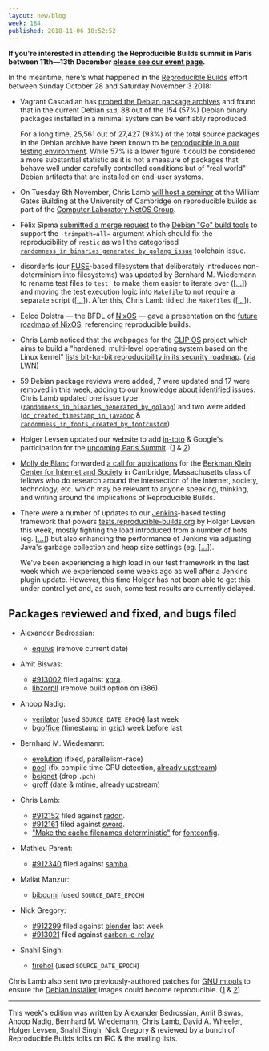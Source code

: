 ```yaml
---
layout: new/blog
week: 184
published: 2018-11-06 18:52:52
---
```


**If you're interested in attending the Reproducible Builds summit in Paris between 11th—13th December [please see our event page](https://reproducible-builds.org/events/paris2018/).**

In the meantime, here's what happened in the [Reproducible Builds](https://reproducible-builds.org) effort between Sunday October 28 and Saturday November 3 2018:

* Vagrant Cascadian has [probed the Debian package archives](https://lists.reproducible-builds.org/pipermail/rb-general/2018-October/001239.html) and found that in the current Debian `sid`, 88 out of the 154 (57%) Debian binary packages installed in a minimal system can be verifiably reproduced.

  For a long time, 25,561 out of 27,427 (93%) of the total source packages in the Debian archive have been known to be [reproducible in a our testing environment](https://tests.reproducible-builds.org/debian/buster/index_suite_amd64_stats.html). While 57% is a lower figure it could be considered a more substantial statistic as it is not a measure of packages that behave well under carefully controlled conditions but of "real world" Debian artifacts that are installed on end-user systems.

* On Tuesday 6th November, Chris Lamb [will host a seminar](http://talks.cam.ac.uk/talk/index/114232) at the William Gates Building at the University of Cambridge on reproducible builds as part of the [Computer Laboratory NetOS Group](https://www.cl.cam.ac.uk/research/srg/netos/).

* Félix Sipma [submitted a merge request](https://salsa.debian.org/go-team/packages/dh-golang/merge_requests/6) to the [Debian "Go" build tools](https://salsa.debian.org/go-team/packages/dh-golang) to support the `-trimpath=all=` argument which should fix the reproducibility of `restic` as well the categorised [`randomness_in_binaries_generated_by_golang_issue`](https://tests.reproducible-builds.org/debian/issues/unstable/randomness_in_binaries_generated_by_golang_issue.html) toolchain issue.

* disorderfs (our [FUSE](https://github.com/libfuse/libfuse)-based filesystem that deliberately introduces non-determinism into filesystems) was updated by Bernhard M. Wiedemann to rename test files to `test_` to make them easier to iterate over ([[...](https://salsa.debian.org/reproducible-builds/disorderfs/commit/cde568c)]) and moving the test execution logic into `Makefile` to not require a separate script ([[...](https://salsa.debian.org/reproducible-builds/disorderfs/commit/f587ed1)]). After this, Chris Lamb tidied the `Makefiles` ([[...](https://salsa.debian.org/reproducible-builds/disorderfs/commit/0232051)]).

* Eelco Dolstra — the BFDL of [NixOS](https://nixos.org/) — gave a presentation on the [future roadmap of NixOS](https://www.youtube.com/watch?v=8M6yvJC00J4), referencing reproducible builds.

* Chris Lamb noticed that the webpages for the [CLIP OS](https://clip-os.org/) project which aims to build a "hardened, multi-level operating system based on the Linux kernel" [lists bit-for-bit reproducibility in its security roadmap](https://docs.clip-os.org/clipos/security.html#bit-exact-reproducible-builds). ([via LWN](https://lwn.net/SubscriberLink/768819/63f750a55b508108/))

* 59 Debian package reviews were added, 7 were updated and 17 were removed in this week, adding to [our knowledge about identified issues](https://tests.reproducible-builds.org/debian/index_issues.html). Chris Lamb updated one issue type ([`randomness_in_binaries_generated_by_golang`](https://salsa.debian.org/reproducible-builds/reproducible-notes/commit/16748a15)) and two were added ([`dc_created_timestamp_in_javadoc`](https://salsa.debian.org/reproducible-builds/reproducible-notes/commit/4e0e4a81) & [`randomness_in_fonts_created_by_fontcustom`](https://salsa.debian.org/reproducible-builds/reproducible-notes/commit/f9c5dc1d)).

* Holger Levsen updated our website to add [in-toto](https://in-toto.github.io/) & Google's participation for the [upcoming Paris Summit](https://reproducible-builds.org/events/paris2018/). ([1](https://salsa.debian.org/reproducible-builds/reproducible-website/commit/9f40e5c) & [2](https://salsa.debian.org/reproducible-builds/reproducible-website/commit/a97c843))

* [Molly de Blanc](http://deblanc.net/) forwarded [a call for applications](https://lists.reproducible-builds.org/pipermail/rb-general/2018-November/001247.html) for the [Berkman Klein Center for Internet and Society](https://cyber.harvard.edu/) in Cambridge, Massachusetts class of fellows who do research around the intersection of the internet, society, technology, etc. which may be relevant to anyone speaking, thinking, and writing around the implications of Reproducible Builds.

* There were a number of updates to our [Jenkins](https://jenkins.io/)-based testing framework that powers [tests.reproducible-builds.org](https://tests.reproducible-builds.org/) by Holger Levsen this week, mostly fighting the load introduced from a number of bots (eg. [[...](https://salsa.debian.org/qa/jenkins.debian.net/commit/d02a5512)]) but also enhancing the performance of Jenkins via adjusting Java's garbage collection and heap size settings (eg. [[...](https://salsa.debian.org/qa/jenkins.debian.net/commit/9a1f15b3)]).

  We've been experiencing a high load in our test framework in the last week which we experienced some weeks ago as well after a Jenkins plugin update. However, this time Holger has not been able to get this under control yet and, as such, some test results are currently delayed.


Packages reviewed and fixed, and bugs filed
-------------------------------------------

* Alexander Bedrossian:
    * [equivs](https://salsa.debian.org/perl-team/modules/packages/equivs/merge_requests/3) (remove current date)

* Amit Biswas:
    * [#913002](https://bugs.debian.org/913002) filed against [xpra](https://tracker.debian.org/pkg/xpra).
    * [libzorpll](https://github.com/Balasys/libzorpll/pull/1) (remove build option on i386)

* Anoop Nadig:
    * [verilator](https://salsa.debian.org/electronics-team/verilator/merge_requests/1) (used `SOURCE_DATE_EPOCH`) last week
    * [bgoffice](https://salsa.debian.org/dmn/bgoffice/merge_requests/1) (timestamp in gzip) week before last

* Bernhard M. Wiedemann:
    * [evolution](https://gitlab.gnome.org/GNOME/evolution/issues/196) (fixed, parallelism-race)
    * [pocl](https://build.opensuse.org/request/show/645732) (fix compile time CPU detection, [already upstream](https://github.com/pocl/pocl/pull/667))
    * [beignet](https://build.opensuse.org/request/show/645792) (drop `.pch`)
    * [groff](https://build.opensuse.org/request/show/645935) (date & mtime, already upstream)

* Chris Lamb:
    * [#912152](https://bugs.debian.org/912152) filed against [radon](https://tracker.debian.org/pkg/radon).
    * [#912161](https://bugs.debian.org/912161) filed against [sword](https://tracker.debian.org/pkg/sword).
    * ["Make the cache filenames deterministic"](https://lists.freedesktop.org/archives/fontconfig/2018-October/006374.html) for [fontconfig](https://www.freedesktop.org/wiki/Software/fontconfig/).

* Mathieu Parent:
    * [#912340](https://bugs.debian.org/912340) filed against [samba](https://tracker.debian.org/pkg/samba).

* Maliat Manzur:
    * [biboumi](https://salsa.debian.org/pkg-voip-team/biboumi/merge_requests/1) (used `SOURCE_DATE_EPOCH`)

* Nick Gregory:
    * [#912299](https://bugs.debian.org/cgi-bin/bugreport.cgi?bug=912299) filed against [blender](https://tracker.debian.org/pkg/blender) last week
    * [#913021](https://bugs.debian.org/cgi-bin/bugreport.cgi?bug=913021) filed against [carbon-c-relay](https://tracker.debian.org/pkg/carbon-c-relay)

* Snahil Singh:
    * [firehol](https://salsa.debian.org/debian/firehol/merge_requests/1) (used `SOURCE_DATE_EPOCH`)

Chris Lamb also sent two previously-authored patches for [GNU mtools](https://www.gnu.org/software/mtools/) to ensure the [Debian Installer](https://www.debian.org/devel/debian-installer/) images could become reproducible. ([1](http://lists.gnu.org/archive/html/info-mtools/2018-10/msg00003.html) & [2](http://lists.gnu.org/archive/html/info-mtools/2018-10/msg00004.html))


---

This week's edition was written by Alexander Bedrossian, Amit Biswas, Anoop Nadig, Bernhard M. Wiedemann, Chris Lamb, David A. Wheeler, Holger Levsen, Snahil Singh, Nick Gregory & reviewed by a bunch of Reproducible Builds folks on IRC & the mailing lists.
